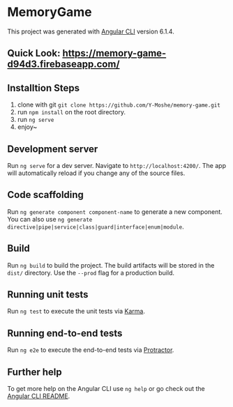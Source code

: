 # MemoryGame

This project was generated with [Angular CLI](https://github.com/angular/angular-cli) version 6.1.4.

## Quick Look: https://memory-game-d94d3.firebaseapp.com/

## Installtion Steps

1. clone with git `git clone https://github.com/Y-Moshe/memory-game.git`
2. run `npm install` on the root directory.
3. run `ng serve`
4. enjoy~

## Development server

Run `ng serve` for a dev server. Navigate to `http://localhost:4200/`. The app will automatically reload if you change any of the source files.

## Code scaffolding

Run `ng generate component component-name` to generate a new component. You can also use `ng generate directive|pipe|service|class|guard|interface|enum|module`.

## Build

Run `ng build` to build the project. The build artifacts will be stored in the `dist/` directory. Use the `--prod` flag for a production build.

## Running unit tests

Run `ng test` to execute the unit tests via [Karma](https://karma-runner.github.io).

## Running end-to-end tests

Run `ng e2e` to execute the end-to-end tests via [Protractor](http://www.protractortest.org/).

## Further help

To get more help on the Angular CLI use `ng help` or go check out the [Angular CLI README](https://github.com/angular/angular-cli/blob/master/README.md).
